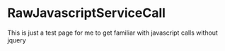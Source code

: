 RawJavascriptServiceCall
========================

This is just a test page for me to get familiar with javascript calls without jquery
